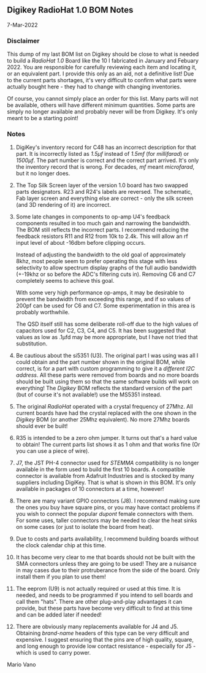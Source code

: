## Digikey RadioHat 1.0 BOM Notes ##
7-Mar-2022

### Disclaimer ###
This dump of my last BOM list on Digikey should be close to what is needed to build a *RadioHat 1.0* Board like the 10 I fabricated in January and Febuary 2022. You are responsible for carefully reviewing each item and locating it, or an equivalent part. I provide this only as an aid, not a definitive list! Due to the current parts shortages, it's very difficult to confirm what parts were actually bought here - they had to change with changing inventories.

Of course, you cannot simply place an order for this list. Many parts will not be available, others will have different minimum quantities. Some parts are simply no longer available and probably never will be from Digikey. It's only meant to be a starting point!

### Notes ###

1.	DigiKey's inventory record for C48 has an incorrect description for that part. It is incorrectly listed as *1.5µf* instead of *1.5mf* (for *millifarad*) or *1500µf*. The part number is correct and the correct part arrived. It's only the inventory record that is wrong. For decades, *mf* meant *microfarad*, but it no longer does.

2. The Top Silk Screen layer of the version 1.0 board has two swapped parts designators. R23 and R24's labels are reversed. The schematic, Fab layer screen and everything else are correct - only the silk screen (and 3D rendering of it) are incorrect.

3.	Some late changes in components to op-amp U4's feedback components resulted in too much gain and narrowing the bandwidth. The BOM still reflects the incorrect parts. I recommend reducing the feedback resistors R11 and R12 from 10k to 2.4k. This will allow an rf input level of about -16dbm before clipping occurs.

	Instead of adjusting the bandwidth to the old goal of approximately 8khz, most people seem to prefer operating this stage with less selectivity to allow spectrum display graphs of the full audio bandwidth (+-19khz or so before the ADC's filtering cuts in). Removing C6 and C7 completely seems to achieve this goal.

	With some very high performance op-amps, it may be desirable to prevent the bandwidth from exceeding this range, and if so values of 200pf can be used for C6 and C7. Some experimentation in this area is probably worthwhile.

	The QSD itself still has some deliberate roll-off due to the high values of capacitors used for C2, C3, C4, and C5. It has been suggested that values as low as .1µfd may be more appropriate, but I have not tried that substitution.

4.	Be cautious about the si5351 (U3). The original part I was using was all I could obtain and the part number shown in the original BOM, while correct, is for a part with custom programming to give it a *different I2C address*. All these parts were removed from boards and no more boards should be built using them so that the same software builds will work on everything! The *Digikey* BOM reflects the standard version of the part (but of course it's not available!) use the MS5351 instead.

5. The original *RadioHat* operated with a crystal frequency of 27Mhz. All current boards have had the crystal replaced with the one shown in the *Digikey* BOM (or another 25Mhz equivalent). No more 27Mhz boards should ever be built!

6. R35 is intended to be a zero ohm jumper. It turns out that's a hard value to obtain! The current parts list shows it as 1 ohm and that works fine (Or you can use a piece of wire).

7. J7, the JST PH-4 connector used for *STEMMA* compatibility is no longer available in the form used to build the first 10 boards. A compatible connector is available from Adafruit Industries and is stocked by many suppliers including DigiKey. That is what is shown in this BOM. It's only available in packages of 10 connectors at a time, however!

8. There are many variant GPIO connectors (J8). I recommend making sure the ones you buy have square pins, or you may have contact problems if you wish to connect the popular *dupont* female connectors with them. For some uses, taller connectors may be needed to clear the heat sinks on some cases (or just to isolate the board from heat).

9.	Due to costs and parts availability, I recommend building boards without the clock calendar chip at this time.

10. It has become very clear to me that boards should not be built with the SMA connectors unless they are going to be used! They are a nuisance in may cases due to their protruberance from the side of the board. Only install them if you plan to use them!

11. The eeprom (U9) is not actually required or used at this time. It is needed, and needs to be programmed if you intend to sell boards and call them "hats". There are other plug-and-play advantages it can provide, but these parts have become very difficult to find at this time and can be added later if needed!

12. There are obviously many replacements available for J4 and J5. Obtaining *brand-name* headers of this type can be very difficult and expensive. I suggest ensuring that the pins are of high quality, square, and long enough to provide low contact resistance - especially for J5 - which is used to carry power.


Mario Vano






